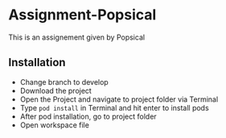 # Assignment-Popsical
This is an assignement given by Popsical

## Installation
 - Change branch to develop
 - Download the project
 - Open the Project and navigate to project folder via Terminal
 - Type ```pod install``` in Terminal and hit enter to install pods
 - After pod installation, go to project folder
 - Open workspace file
